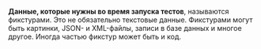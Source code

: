**Данные, которые нужны во время запуска тестов**, называются фикстурами. Это не обязательно текстовые данные. Фикстурами могут быть картинки, JSON- и XML-файлы, записи в базе данных и многое другое. Иногда частью фикстур может быть и код.